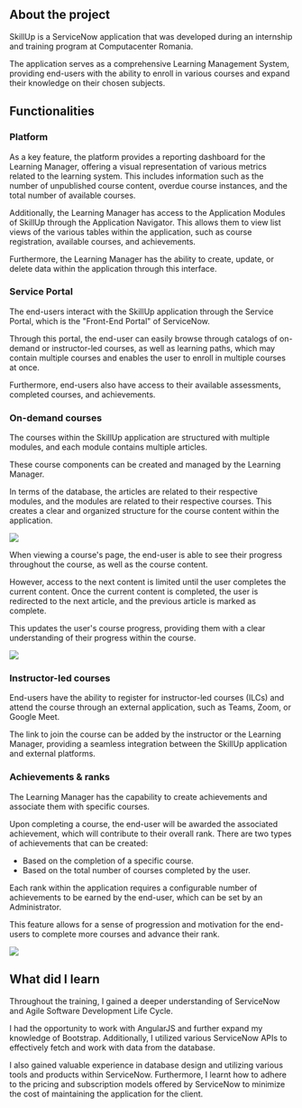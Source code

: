 ## About the project

SkillUp is a ServiceNow application that was developed during an internship and training program at Computacenter Romania.

The application serves as a comprehensive Learning Management System, providing end-users with the ability to enroll in various courses and expand their knowledge on their chosen subjects.

## Functionalities

### Platform

As a key feature, the platform provides a reporting dashboard for the Learning Manager, offering a visual representation of various metrics related to the learning system. This includes information such as the number of unpublished course content, overdue course instances, and the total number of available courses.

Additionally, the Learning Manager has access to the Application Modules of SkillUp through the Application Navigator. This allows them to view list views of the various tables within the application, such as course registration, available courses, and achievements.

Furthermore, the Learning Manager has the ability to create, update, or delete data within the application through this interface.

### Service Portal

The end-users interact with the SkillUp application through the Service Portal, which is the "Front-End Portal" of ServiceNow.

Through this portal, the end-user can easily browse through catalogs of on-demand or instructor-led courses, as well as learning paths, which may contain multiple courses and enables the user to enroll in multiple courses at once.

Furthermore, end-users also have access to their available assessments, completed courses, and achievements.

### On-demand courses

The courses within the SkillUp application are structured with multiple modules, and each module contains multiple articles.

These course components can be created and managed by the Learning Manager.

In terms of the database, the articles are related to their respective modules, and the modules are related to their respective courses. This creates a clear and organized structure for the course content within the application.

<img src="/img/portfolio-imgs/skillup-course.png" />

When viewing a course's page, the end-user is able to see their progress throughout the course, as well as the course content.

However, access to the next content is limited until the user completes the current content. Once the current content is completed, the user is redirected to the next article, and the previous article is marked as complete.

This updates the user's course progress, providing them with a clear understanding of their progress within the course.

<img src="/img/portfolio-imgs/skillup-progress.png" />

### Instructor-led courses

End-users have the ability to register for instructor-led courses (ILCs) and attend the course through an external application, such as Teams, Zoom, or Google Meet.

The link to join the course can be added by the instructor or the Learning Manager, providing a seamless integration between the SkillUp application and external platforms.

### Achievements & ranks

The Learning Manager has the capability to create achievements and associate them with specific courses.

Upon completing a course, the end-user will be awarded the associated achievement, which will contribute to their overall rank. There are two types of achievements that can be created:

- Based on the completion of a specific course.
- Based on the total number of courses completed by the user.

Each rank within the application requires a configurable number of achievements to be earned by the end-user, which can be set by an Administrator.

This feature allows for a sense of progression and motivation for the end-users to complete more courses and advance their rank.

<img src="/img/portfolio-imgs/skillup-profile.png" />

## What did I learn

Throughout the training, I gained a deeper understanding of ServiceNow and Agile Software Development Life Cycle.

I had the opportunity to work with AngularJS and further expand my knowledge of Bootstrap. Additionally, I utilized various ServiceNow APIs to effectively fetch and work with data from the database.

I also gained valuable experience in database design and utilizing various tools and products within ServiceNow. Furthermore, I learnt how to adhere to the pricing and subscription models offered by ServiceNow to minimize the cost of maintaining the application for the client.

